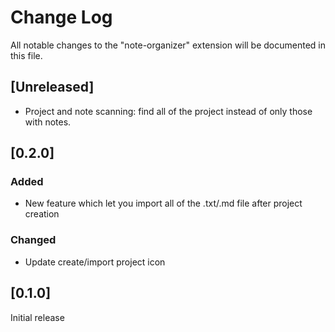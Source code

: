 # Change Log

All notable changes to the "note-organizer" extension will be documented in this file.

## [Unreleased]
 - Project and note scanning: find all of the project instead of only those with notes.

## [0.2.0]

### Added
 - New feature which let you import all of the .txt/.md file after project creation

### Changed
 - Update create/import project icon

## [0.1.0]

Initial release
